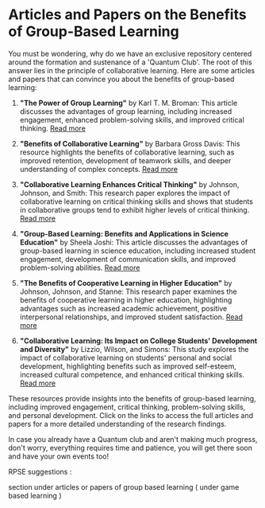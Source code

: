 # Articles and Papers on the Benefits of Group-Based Learning

You must be wondering, why do we have an exclusive repository centered around the formation and sustenance of a 'Quantum Club'. The root of this answer lies in the principle of collaborative learning. Here are some articles and papers that can convince you about the benefits of group-based learning:

1. **"The Power of Group Learning"** by Karl T. M. Broman: This article discusses the advantages of group learning, including increased engagement, enhanced problem-solving skills, and improved critical thinking. [Read more](https://kbroman.org/blog/2015/07/01/the-power-of-group-learning/)

2. **"Benefits of Collaborative Learning"** by Barbara Gross Davis: This resource highlights the benefits of collaborative learning, such as improved retention, development of teamwork skills, and deeper understanding of complex concepts. [Read more](https://www.cmu.edu/teaching/designteach/design/instructionalstrategies/groupprojects/benefits.html)

3. **"Collaborative Learning Enhances Critical Thinking"** by Johnson, Johnson, and Smith: This research paper explores the impact of collaborative learning on critical thinking skills and shows that students in collaborative groups tend to exhibit higher levels of critical thinking. [Read more](https://www.ncbi.nlm.nih.gov/pmc/articles/PMC3004729/)

4. **"Group-Based Learning: Benefits and Applications in Science Education"** by Sheela Joshi: This article discusses the advantages of group-based learning in science education, including increased student engagement, development of communication skills, and improved problem-solving abilities. [Read more](https://www.ncbi.nlm.nih.gov/pmc/articles/PMC7086873/)

5. **"The Benefits of Cooperative Learning in Higher Education"** by Johnson, Johnson, and Stanne: This research paper examines the benefits of cooperative learning in higher education, highlighting advantages such as increased academic achievement, positive interpersonal relationships, and improved student satisfaction. [Read more](https://www.researchgate.net/publication/235066956_The_Benefits_of_Cooperative_Learning_in_Higher_Education)

6. **"Collaborative Learning: Its Impact on College Students' Development and Diversity"** by Lizzio, Wilson, and Simons: This study explores the impact of collaborative learning on students' personal and social development, highlighting benefits such as improved self-esteem, increased cultural competence, and enhanced critical thinking skills. [Read more](https://www.tandfonline.com/doi/abs/10.1080/03075070120078098)

These resources provide insights into the benefits of group-based learning, including improved engagement, critical thinking, problem-solving skills, and personal development. Click on the links to access the full articles and papers for a more detailed understanding of the research findings.

In case you already have a Quantum club and aren't making much progress, don't worry, everything requires time and patience, you will get there soon and have your own events too!


RPSE suggestions :

section under articles or papers of group based learning ( under game based learning )
